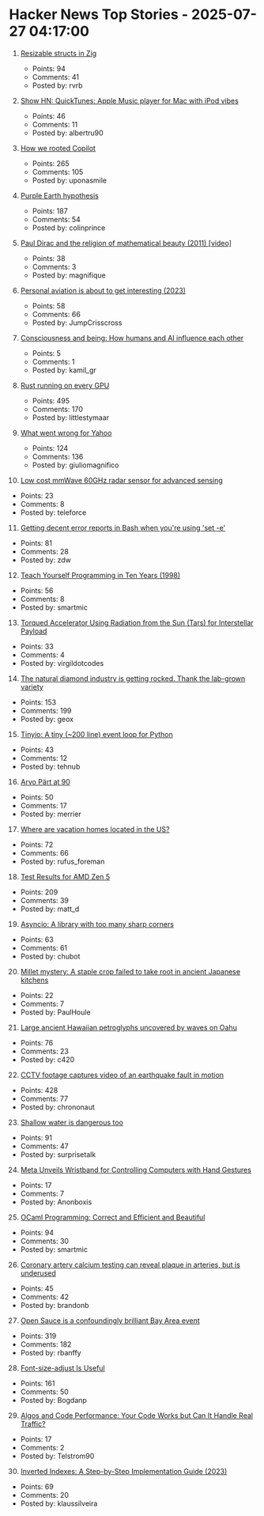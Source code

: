 # Hacker News Top Stories - 2025-07-27 04:17:00

1. [Resizable structs in Zig](https://tristanpemble.com/resizable-structs-in-zig/)
   - Points: 94
   - Comments: 41
   - Posted by: rvrb

2. [Show HN: QuickTunes: Apple Music player for Mac with iPod vibes](https://furnacecreek.org/quicktunes/)
   - Points: 46
   - Comments: 11
   - Posted by: albertru90

3. [How we rooted Copilot](https://research.eye.security/how-we-rooted-copilot/)
   - Points: 265
   - Comments: 105
   - Posted by: uponasmile

4. [Purple Earth hypothesis](https://en.wikipedia.org/wiki/Purple_Earth_hypothesis)
   - Points: 187
   - Comments: 54
   - Posted by: colinprince

5. [Paul Dirac and the religion of mathematical beauty (2011) [video]](https://www.youtube.com/watch?v=jPwo1XsKKXg)
   - Points: 38
   - Comments: 3
   - Posted by: magnifique

6. [Personal aviation is about to get interesting (2023)](https://www.elidourado.com/p/personal-aviation)
   - Points: 58
   - Comments: 66
   - Posted by: JumpCrisscross

7. [Consciousness and being: How humans and AI influence each other](https://habr.com/en/articles/930946/)
   - Points: 5
   - Comments: 1
   - Posted by: kamil_gr

8. [Rust running on every GPU](https://rust-gpu.github.io/blog/2025/07/25/rust-on-every-gpu/)
   - Points: 495
   - Comments: 170
   - Posted by: littlestymaar

9. [What went wrong for Yahoo](https://dfarq.homeip.net/what-went-wrong-for-yahoo/)
   - Points: 124
   - Comments: 136
   - Posted by: giuliomagnifico

10. [Low cost mmWave 60GHz radar sensor for advanced sensing](https://www.infineon.com/part/BGT60TR13C)
   - Points: 23
   - Comments: 8
   - Posted by: teleforce

11. [Getting decent error reports in Bash when you're using 'set -e'](https://utcc.utoronto.ca/~cks/space/blog/programming/BashGoodSetEReports)
   - Points: 81
   - Comments: 28
   - Posted by: zdw

12. [Teach Yourself Programming in Ten Years (1998)](https://norvig.com/21-days.html)
   - Points: 56
   - Comments: 8
   - Posted by: smartmic

13. [Torqued Accelerator Using Radiation from the Sun (Tars) for Interstellar Payload](https://arxiv.org/abs/2507.17615)
   - Points: 33
   - Comments: 4
   - Posted by: virgildotcodes

14. [The natural diamond industry is getting rocked. Thank the lab-grown variety](https://www.cbc.ca/news/business/lab-grown-diamonds-1.7592336)
   - Points: 153
   - Comments: 199
   - Posted by: geox

15. [Tinyio: A tiny (~200 line) event loop for Python](https://github.com/patrick-kidger/tinyio)
   - Points: 43
   - Comments: 12
   - Posted by: tehnub

16. [Arvo Pärt at 90](https://www.theguardian.com/music/2025/jul/24/the-god-of-small-things-celebrating-arvo-part-at-90)
   - Points: 50
   - Comments: 17
   - Posted by: merrier

17. [Where are vacation homes located in the US?](https://www.construction-physics.com/p/where-are-vacation-homes-located)
   - Points: 72
   - Comments: 66
   - Posted by: rufus_foreman

18. [Test Results for AMD Zen 5](https://www.agner.org/forum/viewtopic.php?t=287&start=10)
   - Points: 209
   - Comments: 39
   - Posted by: matt_d

19. [Asyncio: A library with too many sharp corners](https://sailor.li/asyncio)
   - Points: 63
   - Comments: 61
   - Posted by: chubot

20. [Millet mystery: A staple crop failed to take root in ancient Japanese kitchens](https://phys.org/news/2025-07-millet-mystery-staple-crop-root.html)
   - Points: 22
   - Comments: 7
   - Posted by: PaulHoule

21. [Large ancient Hawaiian petroglyphs uncovered by waves on Oahu](https://www.sfgate.com/hawaii/article/hawaii-petroglyphs-uncovered-20780579.php)
   - Points: 76
   - Comments: 23
   - Posted by: c420

22. [CCTV footage captures video of an earthquake fault in motion](https://www.smithsonianmag.com/smart-news/cctv-footage-captures-the-first-ever-video-of-an-earthquake-fault-in-motion-shining-a-rare-light-on-seismic-dynamics-180987034/)
   - Points: 428
   - Comments: 77
   - Posted by: chrononaut

23. [Shallow water is dangerous too](https://www.jefftk.com/p/shallow-water-is-dangerous-too)
   - Points: 91
   - Comments: 47
   - Posted by: surprisetalk

24. [Meta Unveils Wristband for Controlling Computers with Hand Gestures](https://www.nytimes.com/2025/07/23/science/meta-computer-wristband-reardon.html)
   - Points: 17
   - Comments: 7
   - Posted by: Anonboxis

25. [OCaml Programming: Correct and Efficient and Beautiful](https://cs3110.github.io/textbook/cover.html)
   - Points: 94
   - Comments: 30
   - Posted by: smartmic

26. [Coronary artery calcium testing can reveal plaque in arteries, but is underused](https://www.nytimes.com/2025/07/26/health/coronary-artery-calcium-heart.html)
   - Points: 45
   - Comments: 42
   - Posted by: brandonb

27. [Open Sauce is a confoundingly brilliant Bay Area event](https://www.jeffgeerling.com/blog/2025/open-sauce-confoundingly-brilliant-bay-area-event)
   - Points: 319
   - Comments: 182
   - Posted by: rbanffy

28. [Font-size-adjust Is Useful](https://matklad.github.io/2025/07/16/font-size-adjust.html)
   - Points: 161
   - Comments: 50
   - Posted by: Bogdanp

29. [Algos and Code Performance: Your Code Works but Can It Handle Real Traffic?](https://beon.tech/blog/optimizing-algorithms-code-performance)
   - Points: 17
   - Comments: 2
   - Posted by: Telstrom90

30. [Inverted Indexes: A Step-by-Step Implementation Guide (2023)](https://www.chashnikov.dev/post/inverted-indexes-a-step-by-step-implementation-guide)
   - Points: 69
   - Comments: 20
   - Posted by: klaussilveira

